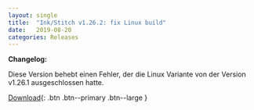 ```yaml
---
layout: single
title:  "Ink/Stitch v1.26.2: fix Linux build"
date:   2019-08-20
categories: Releases
---
```

**Changelog:**

Diese Version behebt einen Fehler, der die Linux Variante von der Version v1.26.1 ausgeschlossen hatte.

[Download](https://github.com/inkstitch/inkstitch/releases/tag/v1.26.2){: .btn .btn--primary .btn--large }

